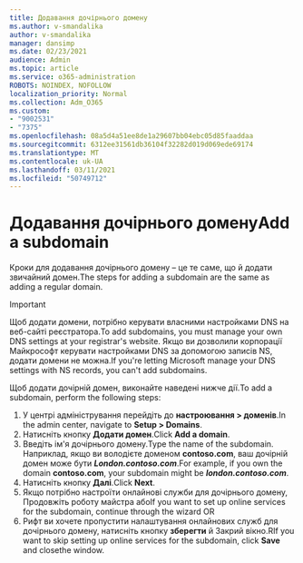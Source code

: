 ```yaml
---
title: Додавання дочірнього домену
ms.author: v-smandalika
author: v-smandalika
manager: dansimp
ms.date: 02/23/2021
audience: Admin
ms.topic: article
ms.service: o365-administration
ROBOTS: NOINDEX, NOFOLLOW
localization_priority: Normal
ms.collection: Adm_O365
ms.custom:
- "9002531"
- "7375"
ms.openlocfilehash: 08a5d4a51ee8de1a29607bb04ebc05d85faaddaa
ms.sourcegitcommit: 6312ee31561db36104f32282d019d069ede69174
ms.translationtype: MT
ms.contentlocale: uk-UA
ms.lasthandoff: 03/11/2021
ms.locfileid: "50749712"
---
```

# <a name="add-a-subdomain"></a><span data-ttu-id="5323e-102">Додавання дочірнього домену</span><span class="sxs-lookup"><span data-stu-id="5323e-102">Add a subdomain</span></span>

<span data-ttu-id="5323e-103">Кроки для додавання дочірнього домену – це те саме, що й додати звичайний домен.</span><span class="sxs-lookup"><span data-stu-id="5323e-103">The steps for adding a subdomain are the same as adding a regular domain.</span></span> 

> [!IMPORTANT]
> <span data-ttu-id="5323e-104">Щоб додати домени, потрібно керувати власними настройками DNS на веб-сайті реєстратора.</span><span class="sxs-lookup"><span data-stu-id="5323e-104">To add subdomains, you must manage your own DNS settings at your registrar's website.</span></span> <span data-ttu-id="5323e-105">Якщо ви дозволили корпорації Майкрософт керувати настройками DNS за допомогою записів NS, додати домени не можна.</span><span class="sxs-lookup"><span data-stu-id="5323e-105">If you're letting Microsoft manage your DNS settings with NS records, you can't add subdomains.</span></span> 

<span data-ttu-id="5323e-106">Щоб додати дочірній домен, виконайте наведені нижче дії.</span><span class="sxs-lookup"><span data-stu-id="5323e-106">To add a subdomain, perform the following steps:</span></span>

1. <span data-ttu-id="5323e-107">У центрі адміністрування перейдіть до **настроювання > доменів**.</span><span class="sxs-lookup"><span data-stu-id="5323e-107">In the admin center, navigate to **Setup > Domains**.</span></span>
2. <span data-ttu-id="5323e-108">Натисніть кнопку **Додати домен**.</span><span class="sxs-lookup"><span data-stu-id="5323e-108">Click **Add a domain**.</span></span>
3. <span data-ttu-id="5323e-109">Введіть ім'я дочірнього домену.</span><span class="sxs-lookup"><span data-stu-id="5323e-109">Type the name of the subdomain.</span></span> <span data-ttu-id="5323e-110">Наприклад, якщо ви володієте доменом **contoso.com**, ваш дочірній домен може бути **_London.contoso.com_**.</span><span class="sxs-lookup"><span data-stu-id="5323e-110">For example, if you own the domain **contoso.com**, your subdomain might be **_london.contoso.com_**.</span></span>
4. <span data-ttu-id="5323e-111">Натисніть кнопку **Далі**.</span><span class="sxs-lookup"><span data-stu-id="5323e-111">Click **Next**.</span></span>
5. <span data-ttu-id="5323e-112">Якщо потрібно настроїти онлайнові служби для дочірнього домену, Продовжіть роботу майстра або</span><span class="sxs-lookup"><span data-stu-id="5323e-112">If you want to set up online services for the subdomain, continue through the wizard OR</span></span>
6. <span data-ttu-id="5323e-113">Рифт ви хочете пропустити налаштування онлайнових служб для дочірнього домену, натисніть кнопку **зберегти** й Закрий вікно.</span><span class="sxs-lookup"><span data-stu-id="5323e-113">RIf you want to skip setting up online services for the subdomain, click **Save** and closethe window.</span></span>


